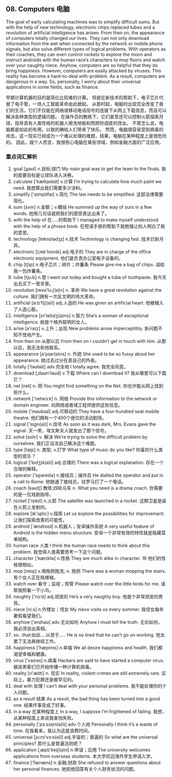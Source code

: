 ## 08. Computers 电脑

The goal of early calculating machines was to simplify difficult sums. But with the help of new technology, electronic chips replaced tubes and a revolution of artificial intelligence has arisen. From then on, the appearance of computers totally changed our lives. They can not only download information from the wet when connected by the network or mobile phone signals, but also solve different types of logical problems. With operators as their coaches, they can even control rockets to explore the moon and instruct androids with the human race’s characters to mop floors and watch over your naughty niece. Anyhow, computers are so helpful that they do bring happiness. However, computers are easily attacked by viruses. This reality has become a hard-to-deal with-problem. As a result, computers are dangerous in a way. So, personally, I worry about their universal applications in some fields, such as finance. 

早期计算机器的目的是简化比较难的计算。
但是在新技术的帮助下，电子芯片代替了电子管，一场人工智能革命由此掀起。
从那时起，电脑的出现完全改变了我们的生活，它们不仅能在网络或移动电话信号的连接下从网上下载信息，而且可以解决各种类型的逻辑问题。
在操作员的教练下，它们甚至还可以控制火箭探索月球，指导具有人类性格的机器人擦洗地板和照顾你调皮的侄女。
不管怎么说，电脑都是如此的有用，以致的确给人们带来了快乐。
然而，电脑很容易受到病毒的攻击，这一现实已经成为一个难以处理的难题，结果，电脑在某种程度上是很危险的。
因此，就个人而言，我很担心电脑在某些领域，例如金融方面的广泛应用。

### 重点词汇解析

1. goal [gəʊl] n.目标;球门 My main goal was to get the team to the finals. 我的首要目标是让球队进入决赛。
2. calculate ['kælkjʊleɪt] v.计算 I’m trying to calculate how much paint we need. 我想算出我们需要多少涂料。
3. simplify ['sɪmplɪfaɪ] v.简化 The law needs to be simplified. 这部法律需要简化。
4. sum [sʌm] n.金额；v.概括 He summed up the way of ours in a few words. 他用几句话就把我们的感受表达出来了。
5. with the help of 在.....的帮助下 I managed to make myself understood with the help of a phrase book. 在短语手册的帮助下我勉强让别人明白了我的意思。
6. technology [teknɒlədʒɪ] n.技术 Technology is changing fast. 技术日新月异。
7. electronic [ɪˌlek'trɒnɪk] adj.电子的 They are in charge of the office electronic equipment. 他们是负责办公室电子设备的。
8. chip [tʃɪp] n.电子芯片；碎片；炸薯条 Please give me a bag of chips. 请给我一包炸薯条。
9. tube [tju:b] n.管 I went out today and bought a tube of toothpaste. 我今天出去买了一管牙膏。
10. revolution [revə'lu:ʃ(ə)n] n. 革命 We have a great revolution against the culture. 我们拥有一次反文明的伟大革命。
11. artificial [a:tɪ'fɪʃ(ə)l] adj.人造的 He was given an artificial heart. 他被植入了人造心脏。
12. intelligence [ɪn'telɪdʒ(ə)ns] n.智力 She’s a woman of exceptional intelligence. 她是个格外聪明的女人。
13. arise [ə'raɪz] v.上升；出现 New problems arose imperceptibly. 新问题不知不觉地产生。
14. from then on 从那以后 From then on I couldn’t get in touch with him. 从那以后，我无法和他联系。
15. appearance [ə'pɪər(ə)ns] n. 外貌 She used to be so fussy about her appearance. 她过去过分在意自己的外表。
16. totally ['təʊtəlɪ] adv.完全地 I totally agree. 我完全同意。
17. download [‚daʊn'ləʊd] v.下载 Where can I download it? 我从哪里可以下载它？ 
18. net [net] n. 网 You might find something on the Net. 你也许能从网上找到些什么。
19. network ['netwɜ:k] n. 网络 Provide this information to the network or domain engineer. 向网络或者域工程师提供这些信息。
20. mobile ['məʊbaɪl] adj.可移动的 They have a four-hundred seat mobile theatre. 他们拥有一个400个座位的活动剧场。
21. signal ['sɪgn(ə)l] n.信号 As soon as it was dark, Mrs. Evans gave the signal. 天一黑，埃文斯夫人就发出了那个信号。
22. solve [sɒlv] v. 解决 We’re trying to solve the difficult problem by ourselves. 我们正设法自己解决这个难题。
23. type [taɪp] n. 类型; v.打字 What type of music do you like? 你喜欢什么类型的音乐？ 
24. logical ['lɒdʒɪk(ə)l] adj.合理的 There was a logical explanation. 存在一个合理的解释。
25. operator ['ɒpəreɪtə] n.接线员；操作员 He dialled the operator and put in a call to Rome. 他拨通了接线员，往罗马打了一个电话。
26. coach [kəʊtʃ] 教练;四轮马车 n. What you need is a drama coach. 你需要的是一位戏剧指导。
27. rocket ['rɒkɪt] n.火箭 The satellite was launched in a rocket. 这颗卫星是装在火箭上发射的。
28. explore [ɪk'splɔ:] v.探索 Let us explore the possibilities for improvement. 让我们探索改善的可能性。
29. android ['ændrɒɪd] n.机器人；安卓操作系统 A very useful feature of Android is the hidden menu structure. 安卓一个非常有效的特性就是隐藏菜单结构。
30. human race 人类 I think the human race needs to think about this problem. 我觉得人类需要思考一下这个问题。
31. character ['kærɪktə] n.性格 They are much alike in character. 16 他们的性格很相似。
32. mop [mɒp] v.用拖把拖洗; n. 拖把 There was a woman mopping the stairs. 有个女人正在拖楼梯。
33. watch over 看守；监视；照管 Please watch over the little birds for me. 请帮我照看一下小鸟。
34. naughty ['nɔ:tɪ] adj.顽皮的 He’s a very naughty boy. 他是个非常顽皮的男孩。
35. niece [ni:s] n.外甥女；侄女 My niece visits us every summer. 我侄女每年暑假看望我们。
36. anyhow ['enɪhaʊ] adv.无论如何 Anyhow I must tell the truth. 无论如何，我必须说出真相。
37. so...that:如此....以至于..... He is so tired that he can’t go on working. 他太累了无法再继续工作。
38. happiness ['hæpinɪs] n.幸福 We all desire happiness and health. 我们都渴望幸福和健康。
39. virus ['vaɪrəs] n.病毒 Hackers are said to have started a computer virus. 据说黑客们已开始传播一种计算机病毒。
40. reality [ri'ælɪti] n. 现实 In reality, violent crimes are still extremely rare. 实际上，暴力犯罪还是极罕见的。
41. deal with 处理 I can’t deal with your personal problems. 我不能处理你的个人问题。
42. as a result 结果 As a result, the bad thing has been turned into a good one. 结果坏事变成了好事。
43. in a way 在某种程度上 In a way, I suppose I’m frightened of failing. 我想，从某种程度上来说我害怕失败。
44. personally ['pɜ:s(ə)n(ə)lɪ] adv.个人地 Personally I think it’s a waste of time. 在我看来，我认为这是浪费时间。
45. universal [ju:nɪ'vɜ:s(ə)l] adj.宇宙的；普遍的 So what are the universal principles? 那什么是普遍法则呢？ 
46. application [ˌæplɪ'keɪʃ(ə)n] n.申请；应用 The university welcomes applications from overseas students. 本大学欢迎海外学生申请入学。
47. finance ['faɪnæns] n.金融;财政 She refused to answer questions about her personal finances. 她拒绝回答有关个人财务状况的问题。
